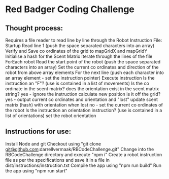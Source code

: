 # Red Badger Coding Challenge

## Thought process:
Requires a file reader to read line by line through the Robot Instruction File:
Startup
    Read line 1 (push the space separated characters into an array)
    Verify and Save co ordinates of the grid to mapGridX and mapGridY
    Initialise a hash for the Scent Matrix
    Iterate through the lines of the file 
        ForEach robot
            Read the start point of the robot (push the space separated characters into an array)
            Set the current co ordinates and direction of the robot from above array elements
            For the next line (push each character into an array element - set the instruction pointer)
                Execute instruction
                    Is the instruction an "F"? (use is contained in a list of movements)
                        Is the co ordinate in the scent matrix?
                            does the orientation exist in the scent matrix string?
                                yes - ignore the instruction
                        calculate new position
                            is it off the grid?
                                yes - output current co ordinates and orientation and "lost"
                                    update scent matrix (hash) with orientation when lost
                                no - set the current co ordinates of the robot 
                    Is the instruction an orientation instruction? (use is contained in a list of orientations)
                        set the robot orientation

## Instructions for use:
Install Node and git
Checkout using "git clone git@github.com:darrellvermaak/RBCodeChallenge.git"
Change into the RBCodeChallenge directory and execute "npm i"
Create a robot instruction file as per the specifications and save it in a file in dist/instructions/instruction.txt
Compile the app using "npm run build"
Run the app using "npm run start" 